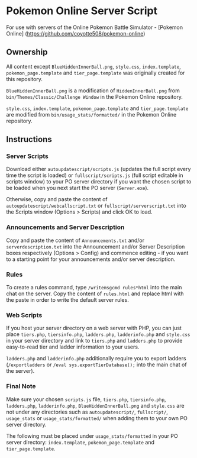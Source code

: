 # Pokemon Online Server Script

For use with servers of the Online Pokemon Battle Simulator - [Pokemon Online] (https://github.com/coyotte508/pokemon-online)

## Ownership

All content except `BlueHiddenInnerBall.png`,  `style.css`,  `index.template`, `pokemon_page.template` and `tier_page.template` was originally created for this repository. 

`BlueHiddenInnerBall.png` is a modification of `HiddenInnerBall.png` from `bin/Themes/Classic/Challenge Window` in the Pokemon Online repository.

`style.css`, `index.template`, `pokemon_page.template` and `tier_page.template`  are modified from `bin/usage_stats/formatted/` in the Pokemon Online repository.

## Instructions

### Server Scripts

Download either `autoupdatescript/scripts.js` (updates the full script every time the script is loaded) or `fullscript/scripts.js` (full script editable in scripts window) to your PO server directory if you want the chosen script to be loaded when you next start the PO server (`Server.exe`).

Otherwise, copy and paste the content of `autoupdatescript/webcallscript.txt` or `fullscript/serverscript.txt` into the Scripts window (Options > Scripts)  and click OK to load.

### Announcements and Server Description

Copy and paste the content of `Announcements.txt` and/or `serverdescription.txt` into the Announcement and/or Server Description boxes respectively (Options > Config) and commence editing - if you want to  a starting point for your announcements and/or server description.

### Rules

To create a rules command, type `/writemsgcmd rules*html` into the main chat on the server. Copy the content of `rules.html` and replace html with the paste in order to write the default server rules.

### Web Scripts

If you host your server directory on a web server with PHP, you can just place `tiers.php`, `tiersinfo.php`, `ladders.php`, `ladderinfo.php` and `style.css` in your server directory and link to `tiers.php` and `ladders.php` to provide easy-to-read tier and ladder information to your users.

`ladders.php` and `ladderinfo.php` additionally require you to export ladders (`/exportladders` or `/eval sys.exportTierDatabase();` into the main chat of the server).

### Final Note

Make sure your chosen `scripts.js` file, `tiers.php`, `tiersinfo.php`, `ladders.php`, `ladderinfo.php`, `BlueHiddenInnerBall.png` and `style.css` are not under any directories such as `autoupdatescript/`, `fullscript/`, `usage_stats` or `usage_stats/formatted/` when adding them to your own PO server directory.

The following must be placed under `usage_stats/formatted` in your PO server directory: `index.template`, `pokemon_page.template` and `tier_page.template`.
